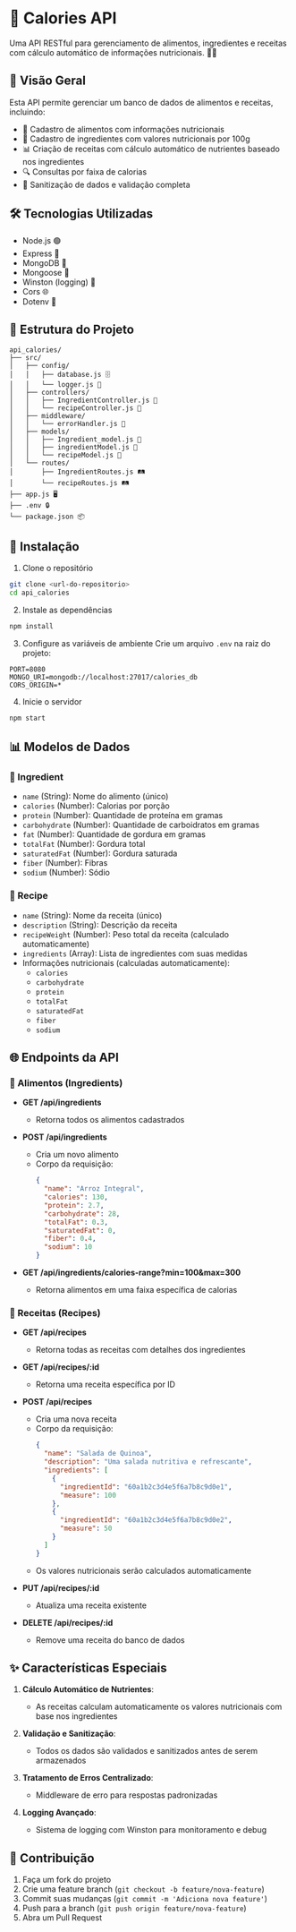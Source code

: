 # 🍏 Calories API

Uma API RESTful para gerenciamento de alimentos, ingredientes e receitas com cálculo automático de informações nutricionais. 🥗🍳

## 🌟 Visão Geral

Esta API permite gerenciar um banco de dados de alimentos e receitas, incluindo:
- 📝 Cadastro de alimentos com informações nutricionais
- 🥄 Cadastro de ingredientes com valores nutricionais por 100g
- 📊 Criação de receitas com cálculo automático de nutrientes baseado nos ingredientes
- 🔍 Consultas por faixa de calorias
- 🧼 Sanitização de dados e validação completa

## 🛠️ Tecnologias Utilizadas

- Node.js 🟢
- Express 🚀
- MongoDB 🍃
- Mongoose 🦡
- Winston (logging) 📜
- Cors 🌐
- Dotenv 🔧

## 📂 Estrutura do Projeto

```
api_calories/
├── src/
│   ├── config/
│   │   ├── database.js 🗄️
│   │   └── logger.js 📝
│   ├── controllers/
│   │   ├── IngredientController.js 🍎
│   │   └── recipeController.js 🍲
│   ├── middleware/
│   │   └── errorHandler.js 🚨
│   ├── models/
│   │   ├── Ingredient_model.js 🍏
│   │   ├── ingredientModel.js 🧂
│   │   └── recipeModel.js 📄
│   └── routes/
│       ├── IngredientRoutes.js 🛤️
│       └── recipeRoutes.js 🛤️
├── app.js 🖥️
├── .env 🔒
└── package.json 📦
```

## 🚀 Instalação

1. Clone o repositório
```bash
git clone <url-do-repositorio>
cd api_calories
```

2. Instale as dependências
```bash
npm install
```

3. Configure as variáveis de ambiente
Crie um arquivo `.env` na raiz do projeto:
```
PORT=8080
MONGO_URI=mongodb://localhost:27017/calories_db
CORS_ORIGIN=*
```

4. Inicie o servidor
```bash
npm start
```

## 📊 Modelos de Dados

### 🍎 Ingredient
- `name` (String): Nome do alimento (único)
- `calories` (Number): Calorias por porção
- `protein` (Number): Quantidade de proteína em gramas
- `carbohydrate` (Number): Quantidade de carboidratos em gramas
- `fat` (Number): Quantidade de gordura em gramas
- `totalFat` (Number): Gordura total
- `saturatedFat` (Number): Gordura saturada
- `fiber` (Number): Fibras
- `sodium` (Number): Sódio

### 📄 Recipe
- `name` (String): Nome da receita (único)
- `description` (String): Descrição da receita
- `recipeWeight` (Number): Peso total da receita (calculado automaticamente)
- `ingredients` (Array): Lista de ingredientes com suas medidas
- Informações nutricionais (calculadas automaticamente):
  - `calories`
  - `carbohydrate`
  - `protein`
  - `totalFat`
  - `saturatedFat`
  - `fiber`
  - `sodium`

## 🌐 Endpoints da API

### 🍎 Alimentos (Ingredients)

- **GET /api/ingredients**
  - Retorna todos os alimentos cadastrados

- **POST /api/ingredients**
  - Cria um novo alimento
  - Corpo da requisição:
    ```json
    {
      "name": "Arroz Integral",
      "calories": 130,
      "protein": 2.7,
      "carbohydrate": 28,
      "totalFat": 0.3,
      "saturatedFat": 0,
      "fiber": 0.4,
      "sodium": 10
    }
    ```

- **GET /api/ingredients/calories-range?min=100&max=300**
  - Retorna alimentos em uma faixa específica de calorias

### 📄 Receitas (Recipes)

- **GET /api/recipes**
  - Retorna todas as receitas com detalhes dos ingredientes

- **GET /api/recipes/:id**
  - Retorna uma receita específica por ID

- **POST /api/recipes**
  - Cria uma nova receita
  - Corpo da requisição:
    ```json
    {
      "name": "Salada de Quinoa",
      "description": "Uma salada nutritiva e refrescante",
      "ingredients": [
        {
          "ingredientId": "60a1b2c3d4e5f6a7b8c9d0e1",
          "measure": 100
        },
        {
          "ingredientId": "60a1b2c3d4e5f6a7b8c9d0e2",
          "measure": 50
        }
      ]
    }
    ```
  - Os valores nutricionais serão calculados automaticamente

- **PUT /api/recipes/:id**
  - Atualiza uma receita existente

- **DELETE /api/recipes/:id**
  - Remove uma receita do banco de dados

## ✨ Características Especiais

1. **Cálculo Automático de Nutrientes**:
   - As receitas calculam automaticamente os valores nutricionais com base nos ingredientes

2. **Validação e Sanitização**:
   - Todos os dados são validados e sanitizados antes de serem armazenados

3. **Tratamento de Erros Centralizado**:
   - Middleware de erro para respostas padronizadas

4. **Logging Avançado**:
   - Sistema de logging com Winston para monitoramento e debug


## 🤝 Contribuição

1. Faça um fork do projeto
2. Crie uma feature branch (`git checkout -b feature/nova-feature`)
3. Commit suas mudanças (`git commit -m 'Adiciona nova feature'`)
4. Push para a branch (`git push origin feature/nova-feature`)
5. Abra um Pull Request
